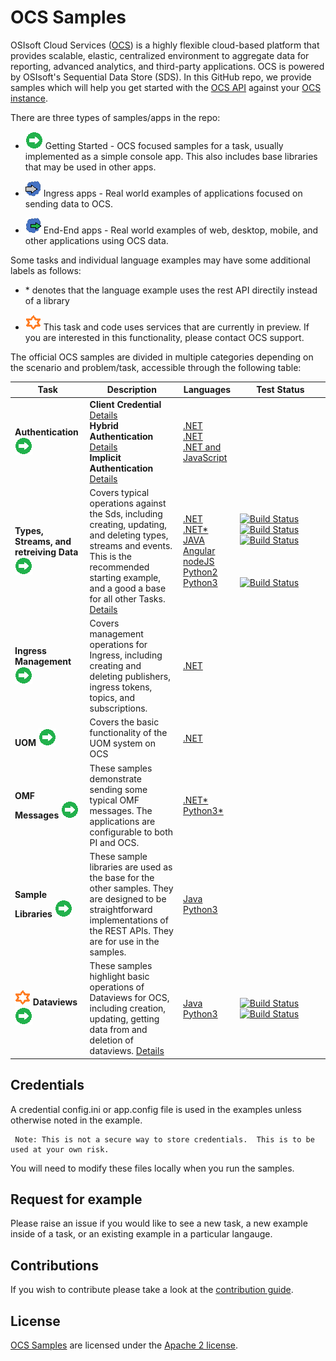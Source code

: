 # OCS Samples
OSIsoft Cloud Services ([OCS](https://www.osisoft.com/Solutions/OSIsoft-Cloud-Services/)) is a highly flexible cloud-based platform that provides scalable, elastic,
centralized environment to aggregate data for reporting, advanced analytics, and third-party applications.  OCS is powered by OSIsoft's Sequential Data Store (SDS). In this GitHub repo, we provide samples which will help you get started with the [OCS API](https://ocs-docs.osisoft.com/) against your [OCS instance](https://cloud.osisoft.com/welcome).

There are three types of samples/apps in the repo:

* <img src="miscellaneous/images/app-type-getting-started.png" alt="getting-started icon">  Getting Started - OCS focused samples for a task, usually implemented as a simple console app.  This also includes base libraries that may be used in other apps.

* <img src="miscellaneous/images/app-type-ingress.png" alt="ingress icon">   Ingress apps - Real world examples of applications focused on sending data to OCS.  

* <img src="miscellaneous/images/app-type-e2e.png" alt="e2e icon">   End-End apps - Real world examples of web, desktop, mobile, and other applications using OCS data.  

Some tasks and individual language examples may have some additional labels as follows:

* \* denotes that the language example uses the rest API directily instead of a library

* <img src="miscellaneous/images/ctp.png" alt="ctp icon">   This task and code uses services that are currently in preview.  If you are interested in this functionality, please contact OCS support.  



The official OCS samples are divided in multiple categories depending on the scenario and problem/task, accessible through the following table:

Task|Description|Languages|&nbsp;&nbsp;&nbsp;&nbsp;&nbsp;&nbsp;&nbsp;Test&nbsp;Status&nbsp;&nbsp;&nbsp;&nbsp;&nbsp;&nbsp;&nbsp;
----|-----------|---------|-----------
**Authentication**  <img src="miscellaneous/images/app-type-getting-started.png" alt="getting-started icon"> | **Client Credential** <a href="basic_samples/Authentication/">Details</a> <br /> **Hybrid Authentication** <a href="basic_samples/Authentication/">Details</a> <br /> **Implicit Authentication** <a href="basic_samples/Authentication/">Details</a>  | <a href="basic_samples/Authentication/ClientCredentialFlow/DotNet/ClientCredentialFlow">.NET</a> <br /><a href="basic_samples/Authentication/HybridFlow/DotNet/HybridFlow">.NET</a><br /><a href="basic_samples/Authentication/ImplicitFlow/DotNet/ImplicitFlow">.NET and JavaScript</a>
**Types, Streams, and retreiving Data** <img src="miscellaneous/images/app-type-getting-started.png" alt="getting-started icon"> | Covers typical operations against the Sds, including creating, updating, and deleting types, streams and events.  This is the recommended starting example, and a good a base for all other Tasks.  <a href="basic_samples/SDS">Details</a> | <a href="basic_samples/SDS/DotNet/SdsClientLibraries/SdsClientLibraries">.NET</a><br /><a href="basic_samples/SDS/DotNet/SdsRestApiCore">.NET*</a><br /><a href="basic_samples/SDS/Java/sdsjava">JAVA</a><br /><a href="basic_samples/SDS/JavaScript/Angular">Angular</a><br /><a href="basic_samples/SDS/JavaScript/NodeJs">nodeJS</a><br /><a href="basic_samples/SDS/Python/SDSPy/Python2">Python2</a><br /><a href="basic_samples/SDS/Python/SDSPy/Python3">Python3</a> | [![Build Status](https://osisoft.visualstudio.com/Engineering%20Incubation/_apis/build/status/OSIsoft_OCS_Samples-CI?branchName=master&jobName=SDSDotNet)](https://osisoft.visualstudio.com/Engineering%20Incubation/_build/latest?definitionId=4334&branchName=master) <br /> [![Build Status](https://osisoft.visualstudio.com/Engineering%20Incubation/_apis/build/status/OSIsoft_OCS_Samples-CI?branchName=master&jobName=SDSDotNetAPI)](https://osisoft.visualstudio.com/Engineering%20Incubation/_build/latest?definitionId=4334&branchName=master) <br /> [![Build Status](https://osisoft.visualstudio.com/Engineering%20Incubation/_apis/build/status/Engineering%20Incubation-CI?branchName=master&jobName=SDSJava)](https://osisoft.visualstudio.com/Engineering%20Incubation/_build/latest?definitionId=4334&branchName=master) <br /> <br /> <br /> <br /> [![Build Status](https://osisoft.visualstudio.com/Engineering%20Incubation/_apis/build/status/Engineering%20Incubation-CI?branchName=master&jobName=SDSPy)](https://osisoft.visualstudio.com/Engineering%20Incubation/_build/latest?definitionId=4334&branchName=master)
**Ingress Management** <img src="miscellaneous/images/app-type-getting-started.png" alt="getting-started icon"> | Covers management operations for Ingress, including creating and deleting publishers, ingress tokens, topics, and subscriptions. | <a href="basic_samples/IngressClientLibraries/DotNet">.NET</a>&nbsp; &nbsp;
**UOM** <img src="miscellaneous/images/app-type-getting-started.png" alt="getting-started icon"> | Covers the basic functionality of the UOM system on OCS | <a href="advanced_samples/UomsSample/Dotnet/UomsSample">.NET</a>&nbsp; &nbsp;
**OMF Messages** <img src="miscellaneous/images/app-type-getting-started.png" alt="getting-started icon"> | These samples demonstrate sending some typical OMF messages.  The applications are configurable to both PI and OCS.  |  <a href="basic_samples/OMF_API/CSharp/OMF_API/">.NET*</a><br /><a href="basic_samples/OMF_API/Python3/">Python3*</a>
**Sample Libraries** <img src="miscellaneous/images/app-type-getting-started.png" alt="getting-started icon"> | These sample libraries are used as the base for the other samples.  They are designed to be straightforward implementations of the REST APIs.  They are for use in the samples.  |  <a href="library_samples/Java/ocs_sample_library_preview/">Java</a><br /><a href="library_samples/Python3/">Python3</a>
<img src="miscellaneous/images/ctp.png" alt="ctp icon">  **Dataviews** <img src="miscellaneous/images/app-type-getting-started.png" alt="getting-started icon"> | These samples highlight basic operations of Dataviews for OCS, including creation, updating, getting data from and deletion of dataviews.  <a href="basic_samples/Dataviews">Details</a> |  <a href="basic_samples/Dataviews/Java/dataviewjava">Java</a><br /><a href="basic_samples/Dataviews/Python3">Python3</a>|[![Build Status](https://osisoft.visualstudio.com/Engineering%20Incubation/_apis/build/status/OSIsoft_OCS_Samples-CI?branchName=master&jobName=DataviewJava)](https://osisoft.visualstudio.com/Engineering%20Incubation/_build/latest?definitionId=4334&branchName=master)<br />[![Build Status](https://osisoft.visualstudio.com/Engineering%20Incubation/_apis/build/status/OSIsoft_OCS_Samples-CI?branchName=master&jobName=DataviewPy)](https://osisoft.visualstudio.com/Engineering%20Incubation/_build/latest?definitionId=4334&branchName=master)

## Credentials 

A credential config.ini or app.config file is used in the examples unless otherwise noted in the example.  
   

     Note: This is not a secure way to store credentials.  This is to be used at your own risk.  
   
   
   You will need to modify these files locally when you run the samples.

## Request for example 

Please raise an issue if you would like to see a new task, a new example inside of a task, or an existing example in a particular langauge.    

## Contributions

If you wish to contribute please take a look at the [contribution guide](CONTRIBUTING.md).

## License

[OCS Samples](https://github.com/osisoft/ocs-samples) are licensed under the [Apache 2 license](LICENSE.md).
